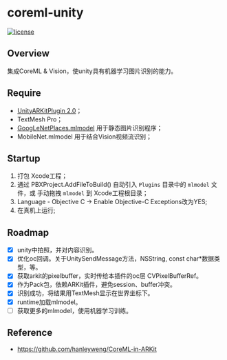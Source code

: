 # coreml-unity

[![license](https://img.shields.io/github/license/mashape/apistatus.svg)](https://github.com/brakmic/OpenCV/blob/master/LICENSE)

## Overview

集成CoreML & Vision，使unity具有机器学习图片识别的能力。

## Require

- [UnityARKitPlugin 2.0](https://bitbucket.org/Unity-Technologies/unity-arkit-plugin)；
- TextMesh Pro；
- [GoogLeNetPlaces.mlmodel](https://developer.apple.com/machine-learning/build-run-models/) 用于静态图片识别程序；
- MobileNet.mlmodel 用于结合Vision视频流识别；

## Startup

1. 打包 Xcode工程；
2. 通过 PBXProject.AddFileToBuild() 自动引入 ``Plugins`` 目录中的 ``mlmodel`` 文件，或 手动拖拽 ``mlmodel`` 到 Xcode工程根目录；
3. Language - Objective C -> Enable Objective-C Exceptions改为YES;
4. 在真机上运行;

## Roadmap

- [x] unity中拍照，并对内容识别。
- [x] 优化oc回调。关于UnitySendMessage方法，NSString, const char*数据类型，等。
- [x] 获取arkit的pixelbuffer，实时传给本插件的oc层 CVPixelBufferRef。
- [x] 作为Pack包，依赖ARKit插件，避免session、buffer冲突。
- [x] 识别成功，将结果用TextMesh显示在世界坐标下。
- [x] runtime加载mlmodel。
- [ ] 获取更多的mlmodel，使用机器学习训练。

## Reference

- https://github.com/hanleyweng/CoreML-in-ARKit
